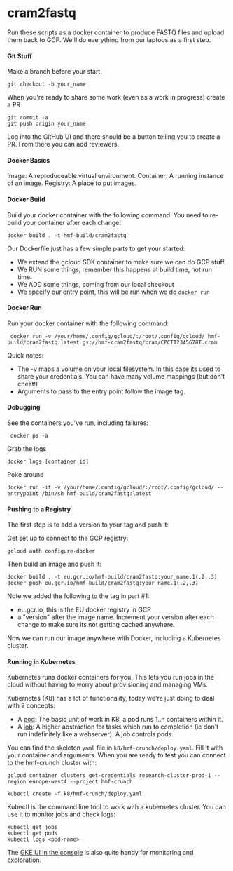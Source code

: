 # cram2fastq
Run these scripts as a docker container to produce FASTQ files and upload them back to GCP. We'll do everything from our laptops as a
first step.


#### Git Stuff

Make a branch before your start.

```shell script
git checkout -b your_name
```

When you're ready to share some work (even as a work in progress) create a PR

```shell script
git commit -a
git push origin your_name
```

Log into the GitHub UI and there should be a button telling you to create a PR. From there you can add reviewers.

#### Docker Basics

Image: A reproduceable virtual environment.
Container: A running instance of an image.
Registry: A place to put images.

#### Docker Build

Build your docker container with the following command. You need to re-build your container after each change!

```shell script
docker build . -t hmf-build/cram2fastq
```

Our Dockerfile just has a few simple parts to get your started:
- We extend the gcloud SDK container to make sure we can do GCP stuff.
- We RUN some things, remember this happens at build time, not run time.
- We ADD some things, coming from our local checkout
- We specify our entry point, this will be run when we do `docker run`

#### Docker Run

Run your docker container with the following command:

```shell script
 docker run -v /your/home/.config/gcloud/:/root/.config/gcloud/ hmf-build/cram2fastq:latest gs://hmf-cram2fastq/cram/CPCT12345678T.cram
```

Quick notes:
- The -v maps a volume on your local filesystem. In this case its used to share your credentials. You can have many volume mappings (but don't cheat!)
- Arguments to pass to the entry point follow the image tag.

#### Debugging

See the containers you've run, including failures:

```shell script
 docker ps -a
```

Grab the logs

```shell script
docker logs [container id]
```

Poke around

```shell script
docker run -it -v /your/home/.config/gcloud/:/root/.config/gcloud/ --entrypoint /bin/sh hmf-build/cram2fastq:latest
```

#### Pushing to a Registry

The first step is to add a version to your tag and push it:

Get set up to connect to the GCP registry:
```shell script
gcloud auth configure-docker
```

Then build an image and push it:
```shell script
docker build . -t eu.gcr.io/hmf-build/cram2fastq:your_name.1(.2,.3)
docker push eu.gcr.io/hmf-build/cram2fastq:your_name.1(.2,.3)
```

Note we added the following to the tag in part #1:
- eu.gcr.io, this is the EU docker registry in GCP
- a "version" after the image name. Increment your version after each change to make sure its not getting cached anywhere.

Now we can run our image anywhere with Docker, including a Kubernetes cluster.

#### Running in Kubernetes

Kubernetes runs docker containers for you. This lets you run jobs in the cloud without having to worry about provisioning and managing VMs.

Kubernetes (K8) has a lot of functionality, today we're just doing to deal with 2 concepts:
- A [pod](https://kubernetes.io/docs/concepts/workloads/pods/): The basic unit of work in K8, a pod runs 1..n containers within it.
- A [job](https://kubernetes.io/docs/concepts/workloads/controllers/job/): A higher abstraction for tasks which run to completion
  (ie don't run indefinitely like a webserver). A job controls pods.

You can find the skeleton `yaml` file in `k8/hmf-crunch/deploy.yaml`. Fill it with your container and arguments. When you are ready to test
you can connect to the hmf-crunch cluster with:

```shell script
gcloud container clusters get-credentials research-cluster-prod-1 --region europe-west4 --project hmf-crunch
```

```shell script
kubectl create -f k8/hmf-crunch/deploy.yaml
```

Kubectl is the command line tool to work with a kubernetes cluster. You can use it to monitor jobs and check logs:

```shell script
kubectl get jobs
kubectl get pods
kubectl logs <pod-name>
```

The [GKE UI in the console](https://console.cloud.google.com/kubernetes/list?project=hmf-crunch) is also quite handy for monitoring and
exploration.
